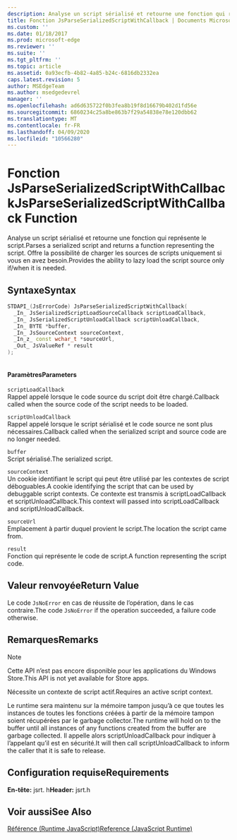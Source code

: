 ```yaml
---
description: Analyse un script sérialisé et retourne une fonction qui représente le script. Offre la possibilité de charger les sources de scripts uniquement si vous en avez besoin.
title: Fonction JsParseSerializedScriptWithCallback | Documents Microsoft
ms.custom: ''
ms.date: 01/18/2017
ms.prod: microsoft-edge
ms.reviewer: ''
ms.suite: ''
ms.tgt_pltfrm: ''
ms.topic: article
ms.assetid: 0a93ecfb-4b82-4a85-b24c-6816db2332ea
caps.latest.revision: 5
author: MSEdgeTeam
ms.author: msedgedevrel
manager: ''
ms.openlocfilehash: ad6d635722f0b3fea8b19f8d16679b402d1fd56e
ms.sourcegitcommit: 6860234c25a8be863b7f29a54838e78e120dbb62
ms.translationtype: MT
ms.contentlocale: fr-FR
ms.lasthandoff: 04/09/2020
ms.locfileid: "10566280"
---
```

# <span data-ttu-id="82919-104">Fonction JsParseSerializedScriptWithCallback</span><span class="sxs-lookup"><span data-stu-id="82919-104">JsParseSerializedScriptWithCallback Function</span></span>
<span data-ttu-id="82919-105">Analyse un script sérialisé et retourne une fonction qui représente le script.</span><span class="sxs-lookup"><span data-stu-id="82919-105">Parses a serialized script and returns a function representing the script.</span></span> <span data-ttu-id="82919-106">Offre la possibilité de charger les sources de scripts uniquement si vous en avez besoin.</span><span class="sxs-lookup"><span data-stu-id="82919-106">Provides the ability to lazy load the script source only if/when it is needed.</span></span>  
  
## <span data-ttu-id="82919-107">Syntaxe</span><span class="sxs-lookup"><span data-stu-id="82919-107">Syntax</span></span>  
  
```cpp  
STDAPI_(JsErrorCode) JsParseSerializedScriptWithCallback(  
  _In_ JsSerializedScriptLoadSourceCallback scriptLoadCallback,  
  _In_ JsSerializedScriptUnloadCallback scriptUnloadCallback,  
  _In_ BYTE *buffer,  
  _In_ JsSourceContext sourceContext,  
  _In_z_ const wchar_t *sourceUrl,  
  _Out_ JsValueRef * result  
);  
  
```  
  
#### <span data-ttu-id="82919-108">Paramètres</span><span class="sxs-lookup"><span data-stu-id="82919-108">Parameters</span></span>  
 `scriptLoadCallback`  
 <span data-ttu-id="82919-109">Rappel appelé lorsque le code source du script doit être chargé.</span><span class="sxs-lookup"><span data-stu-id="82919-109">Callback called when the source code of the script needs to be loaded.</span></span>  
  
 `scriptUnloadCallback`  
 <span data-ttu-id="82919-110">Rappel appelé lorsque le script sérialisé et le code source ne sont plus nécessaires.</span><span class="sxs-lookup"><span data-stu-id="82919-110">Callback called when the serialized script and source code are no longer needed.</span></span>  
  
 `buffer`  
 <span data-ttu-id="82919-111">Script sérialisé.</span><span class="sxs-lookup"><span data-stu-id="82919-111">The serialized script.</span></span>  
  
 `sourceContext`  
 <span data-ttu-id="82919-112">Un cookie identifiant le script qui peut être utilisé par les contextes de script déboguables.</span><span class="sxs-lookup"><span data-stu-id="82919-112">A cookie identifying the script that can be used by debuggable script contexts.</span></span>     <span data-ttu-id="82919-113">Ce contexte est transmis à scriptLoadCallback et scriptUnloadCallback.</span><span class="sxs-lookup"><span data-stu-id="82919-113">This context will passed into scriptLoadCallback and scriptUnloadCallback.</span></span>  
  
 `sourceUrl`  
 <span data-ttu-id="82919-114">Emplacement à partir duquel provient le script.</span><span class="sxs-lookup"><span data-stu-id="82919-114">The location the script came from.</span></span>  
  
 `result`  
 <span data-ttu-id="82919-115">Fonction qui représente le code de script.</span><span class="sxs-lookup"><span data-stu-id="82919-115">A function representing the script code.</span></span>  
  
## <span data-ttu-id="82919-116">Valeur renvoyée</span><span class="sxs-lookup"><span data-stu-id="82919-116">Return Value</span></span>  
 <span data-ttu-id="82919-117">Le code `JsNoError` en cas de réussite de l’opération, dans le cas contraire.</span><span class="sxs-lookup"><span data-stu-id="82919-117">The code `JsNoError` if the operation succeeded, a failure code otherwise.</span></span>  
  
## <span data-ttu-id="82919-118">Remarques</span><span class="sxs-lookup"><span data-stu-id="82919-118">Remarks</span></span>  
  
> [!NOTE]
>  <span data-ttu-id="82919-119">Cette API n’est pas encore disponible pour les applications du Windows Store.</span><span class="sxs-lookup"><span data-stu-id="82919-119">This API is not yet available for Store apps.</span></span>  
  
 <span data-ttu-id="82919-120">Nécessite un contexte de script actif.</span><span class="sxs-lookup"><span data-stu-id="82919-120">Requires an active script context.</span></span>  
  
 <span data-ttu-id="82919-121">Le runtime sera maintenu sur la mémoire tampon jusqu’à ce que toutes les instances de toutes les fonctions créées à partir de la mémoire tampon soient récupérées par le garbage collector.</span><span class="sxs-lookup"><span data-stu-id="82919-121">The runtime will hold on to the buffer until all instances of any functions created from     the buffer are garbage collected.</span></span>  <span data-ttu-id="82919-122">Il appelle alors scriptUnloadCallback pour indiquer à l’appelant qu’il est en sécurité.</span><span class="sxs-lookup"><span data-stu-id="82919-122">It will then call scriptUnloadCallback to inform the     caller that it is safe to release.</span></span>  
  
## <span data-ttu-id="82919-123">Configuration requise</span><span class="sxs-lookup"><span data-stu-id="82919-123">Requirements</span></span>  
 <span data-ttu-id="82919-124">**En-tête:** jsrt. h</span><span class="sxs-lookup"><span data-stu-id="82919-124">**Header:** jsrt.h</span></span>  
  
## <span data-ttu-id="82919-125">Voir aussi</span><span class="sxs-lookup"><span data-stu-id="82919-125">See Also</span></span>  
 [<span data-ttu-id="82919-126">Référence (Runtime JavaScript)</span><span class="sxs-lookup"><span data-stu-id="82919-126">Reference (JavaScript Runtime)</span></span>](../chakra-hosting/reference-javascript-runtime.md)